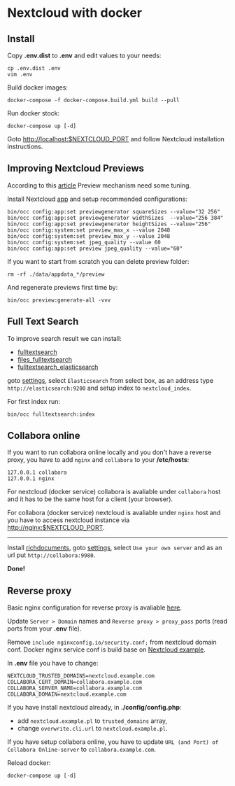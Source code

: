 # Nextcloud with docker

## Install

Copy **.env.dist** to **.env** and edit values to your needs:

```
cp .env.dist .env
vim .env
```

Build docker images:

```
docker-compose -f docker-compose.build.yml build --pull
```

Run docker stock:

```
docker-compose up [-d]
```

Goto [http://localhost:$NEXTCLOUD_PORT](http://localhost:80) and follow
Nextcloud installation instructions.

## Improving Nextcloud Previews

According to this [article](https://ownyourbits.com/2019/06/29/understanding-and-improving-nextcloud-previews/)
Preview mechanism need some tuning.

Install Nextcloud [app](https://apps.nextcloud.com/apps/previewgenerator) and
setup recommended configurations:

```
bin/occ config:app:set previewgenerator squareSizes --value="32 256"
bin/occ config:app:set previewgenerator widthSizes  --value="256 384"
bin/occ config:app:set previewgenerator heightSizes --value="256"
bin/occ config:system:set preview_max_x --value 2048
bin/occ config:system:set preview_max_y --value 2048
bin/occ config:system:set jpeg_quality --value 60
bin/occ config:app:set preview jpeg_quality --value="60"
```

If you want to start from scratch you can delete preview folder:

```
rm -rf ./data/appdata_*/preview
```

And regenerate previews first time by:

```
bin/occ preview:generate-all -vvv
```

## Full Text Search

To improve search result we can install:

- [fulltextsearch](https://apps.nextcloud.com/apps/fulltextsearch)
- [files_fulltextsearch](https://apps.nextcloud.com/apps/files_fulltextsearch)
- [fulltextsearch_elasticsearch](https://apps.nextcloud.com/apps/fulltextsearch_elasticsearch)

goto [settings](http://localhost:80/settings/admin/fulltextsearch), select
`Elasticsearch` from select box, as an address type `http://elasticsearch:9200`
and setup index to `nextcloud_index`.

For first index run:

```
bin/occ fulltextsearch:index
```

## Collabora online

If you want to run collabora online locally and you don't have a reverse proxy,
you have to add `nginx` and `collabora` to your **/etc/hosts**:

```
127.0.0.1 collabora
127.0.0.1 nginx
```

For nextcloud (docker service) collabora is avaliable under `collabora` host and
it has to be the same host for a client (your browser).

For collabora (docker service) nextcloud is avaliable under `nginx` host and you
have to access nextcloud instance via [http://nginx:$NEXTCLOUD_PORT](http://nginx:80).

---

Install [richdocuments](https://apps.nextcloud.com/apps/richdocuments),
goto [settings](http://nginx:80/settings/admin/richdocuments), select
`Use your own server` and as an url put `http://collabora:9980`.

**Done!**

## Reverse proxy

Basic nginx configuration for reverse proxy is avaliable
[here](https://www.digitalocean.com/community/tools/nginx?domains.0.server.domain=nextcloud.example.com&domains.0.server.redirectSubdomains=false&domains.0.https.hstsPreload=true&domains.0.php.php=false&domains.0.reverseProxy.reverseProxy=true&domains.0.reverseProxy.proxyPass=http%3A%2F%2F127.0.0.1%3A%24NEXTCLOUD_PORT&domains.0.routing.root=false&domains.0.logging.accessLog=true&domains.0.logging.errorLog=true&domains.1.server.domain=collabora.example.com&domains.1.server.redirectSubdomains=false&domains.1.https.hstsPreload=true&domains.1.php.php=false&domains.1.reverseProxy.reverseProxy=true&domains.1.reverseProxy.proxyPass=http%3A%2F%2F127.0.0.1%3A%24COLLABORA_PORT&domains.1.routing.root=false&domains.1.logging.accessLog=true&domains.1.logging.errorLog=true).

Update `Server > Domain` names and `Reverse proxy > proxy_pass` ports (read
ports from your **.env** file).

Remove `include nginxconfig.io/security.conf;` from nextcloud domain conf.
Docker nginx service conf is build base on
[Nextcloud example](https://github.com/nextcloud/docker/blob/master/.examples/docker-compose/insecure/mariadb-cron-redis/fpm/web/nginx.conf).

In **.env** file you have to change:

```
NEXTCLOUD_TRUSTED_DOMAINS=nextcloud.example.com
COLLABORA_CERT_DOMAIN=collabora.example.com
COLLABORA_SERVER_NAME=collabora.example.com
COLLABORA_DOMAIN=nextcloud.example.com
```

If you have install nextcloud already, in **./config/config.php**:

- add `nextcloud.example.pl` to `trusted_domains` array,
- change `overwrite.cli.url` to `nextcloud.example.pl`.

If you have setup collabora online, you have to update
`URL (and Port) of Collabora Online-server` to `collabora.example.com`.

Reload docker:

```
docker-compose up [-d]
```
